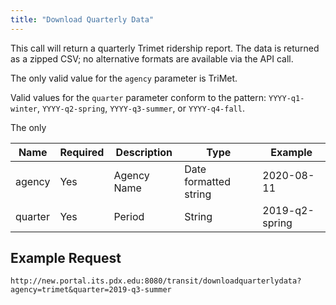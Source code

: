 ```yaml
---
title: "Download Quarterly Data"
---
```

This call will return a quarterly Trimet ridership report.  The data is returned as a zipped CSV; no alternative formats are available via the API call.

The only valid value for the `agency` parameter is TriMet.

Valid values for the `quarter` parameter conform to the pattern: `YYYY-q1-winter`, `YYYY-q2-spring`, `YYYY-q3-summer`, or `YYYY-q4-fall`.

The only

| Name         | Required  | Description | Type                  | Example          |
| ------------ | --------- | ----------- | --------------------- | ---------------- |
| agency       | Yes       | Agency Name | Date formatted string | 2020-08-11       |
| quarter      | Yes       | Period      | String                | 2019-q2-spring   |


## Example Request
```http://new.portal.its.pdx.edu:8080/transit/downloadquarterlydata?agency=trimet&quarter=2019-q3-summer```
